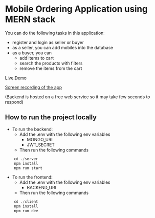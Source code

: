 # Mobile Ordering Application using MERN stack

You can do the following tasks in this application:
- register and login as seller or buyer
- as a seller, you can add mobiles into the database
- as a buyer, you can
    - add items to cart
    - search the products with filters
    - remove the items from the cart

[Live Demo](https://mobile-ordering-application.vercel.app)

[Screen recording of the app](https://app.screencast.com/1iE2HnOK1ES9V)

(Backend is hosted on a free web service so it may take few seconds to respond)

## How to run the project locally

- To run the backend:
    - Add the .env with the following env variables
        - MONGO_URI
        - JWT_SECRET
    - Then run the following commands

```javascript
    cd ./server
    npm install
    npm run start
```

- To run the frontend:
    - Add the .env with the following env variables
        - BACKEND_URI
    - Then run the following commands

```javascript
    cd ./client
    npm install
    npm run dev
```